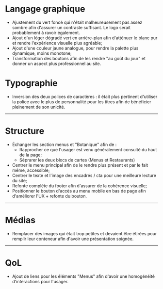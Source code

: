 # Langage graphique

* Ajustement du vert foncé qui n'était malheureusement pas assez sombre afin d'assurer un contraste suffisant. Le logo serait probablement à ravoir également.
* Ajout d'un léger dégradé vert en arrière-plan afin d'atténuer le blanc pur et rendre l'expérience visuelle plus agréable;
* Ajout d'une couleur jaune analogue, pour rendre la palette plus dynamique, moins monotone;
* Transformation des boutons afin de les rendre "au goût du jour" et donner un aspect plus professionnel au site.

# Typographie

* Inversion des deux polices de caractères : il était plus pertinent d'utiliser la police avec le plus de personnalité pour les titres afin de bénéficier pleinement de son unicité.

---

# Structure

* Échanger les section menus et "Botanique" afin de :
	* Rapprocher ce que l'usager est venu généralement consulté du haut de la page;
	* Séprarer les deux blocs de cartes (Menus et Restaurants)
* Centrer le menu principal afin de le rendre plus présent et par le fait même, accessible;
* Centrer le texte et l'image des encadrés / cta pour une meilleure lecture du site;
* Refonte complète du footer afin d'assurer de la cohérence visuelle;
* Positionner le bouton d'accès au menu mobile en bas de page afin d'améliorer l'UX + refonte du bouton.

---

# Médias

* Remplacer des images qui était trop petites et devaient être étirées pour remplir leur conteneur afin d'avoir une présentation soignée.

---

# QoL

* Ajout de liens pour les éléments "Menus" afin d'avoir une homogénéité d'interactions pour l'usager.